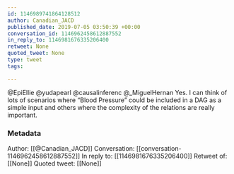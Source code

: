 ```yaml
---
id: 1146989741864128512
author: Canadian_JACD
published_date: 2019-07-05 03:50:39 +00:00
conversation_id: 1146962458612887552
in_reply_to: 1146981676335206400
retweet: None
quoted_tweet: None
type: tweet
tags:

---
```


@EpiEllie @yudapearl @causalinferenc @_MiguelHernan Yes. I can think of lots of scenarios where “Blood Pressure” could be included in a DAG as a simple input and others where the complexity of the relations are really important.

### Metadata

Author: [[@Canadian_JACD]]
Conversation: [[conversation-1146962458612887552]]
In reply to: [[1146981676335206400]]
Retweet of: [[None]]
Quoted tweet: [[None]]
